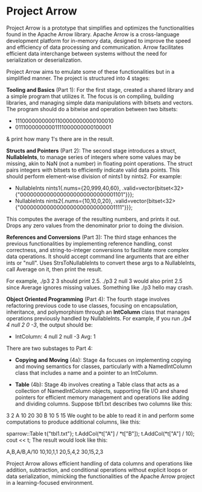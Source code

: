 # Project Arrow

Project Arrow is a prototype that simplifies and optimizes the functionalities found in the Apache Arrow library. Apache Arrow is a cross-language development platform for in-memory data, designed to improve the speed and efficiency of data processing and communication. Arrow facilitates efficient data interchange between systems without the need for serialization or deserialization.

Project Arrow aims to emulate some of these functionalities but in a simplified manner. The project is structured into 4 stages:

**Tooling and Basics** (Part 1): For the first stage, created a shared library and a simple program that utilizes it. The focus is on compiling, building libraries, and managing simple data manipulations with bitsets and vectors. The program should do a bitwise and operation between two bitsets:

- 11100000000001100000000000100010
- 01110000000001111000000000100001 

& print how many 1's there are in the result. 

**Structs and Pointers** (Part 2): The second stage introduces a struct, **NullableInts**, to manage series of integers where some values may be missing, akin to NaN (not a number) in floating point operations. The struct pairs integers with bitsets to efficiently indicate valid data points. This should perform element-wise division of nints1 by nints2. For example: 

- NullableInts nints1{.nums={20,999,40,60}, .valid=vector{bitset<32>{"00000000000000000000000000001101"}}};
- NullableInts nints2{.nums={10,10,0,20}, .valid=vector{bitset<32>{"00000000000000000000000000001111"}}}; 
  
This computes the average of the resulting numbers, and prints it out. Drops any zero values from the denominator prior to doing the division.

**References and Conversions** (Part 3): The third stage enhances the previous functionalities by implementing reference handling, const correctness, and string-to-integer conversions to facilitate more complex data operations. It should accept command line arguments that are either ints or "null". Uses StrsToNullableInts to convert these args to a NullableInts, call Average on it, then print the result. 

For example, ./p3 2 3 should print 2.5. ./p3 2 null 3 would also print 2.5 since Average ignores missing values. Something like ./p3 hello may crash.

**Object Oriented Programming** (Part 4): The fourth stage involves refactoring previous code to use classes, focusing on encapsulation, inheritance, and polymorphism through an **IntColumn** class that manages operations previously handled by NullableInts. For example, if you run *./p4 4 null 2 0 -3*, the output should be:

- IntColumn:
  4
  null
  2
  null
  -3
  Avg: 1

There are two substages to Part 4:

- **Copying and Moving** (4a): Stage 4a focuses on implementing copying and moving semantics for classes, particularly with a NamedIntColumn class that includes a name and a pointer to an IntColumn.

- **Table** (4b):  Stage 4b involves creating a Table class that acts as a collection of NamedIntColumn objects, supporting file I/O and shared pointers for efficient memory management and operations like adding and dividing columns. Suppose tbl1.txt describes two columns like this:

3
2
A
10
20
30
B
10
5
15
We ought to be able to read it in and perform some computations to produce additional columns, like this:

sparrow::Table t{"tbl1.txt"};
t.AddCol(*t["A"] / *t["B"]);
t.AddCol(*t["A"] / 10);
cout << t;
The result would look like this:

A,B,A/B,A/10
10,10,1,1
20,5,4,2
30,15,2,3

Project Arrow allows efficient handling of data columns and operations like addition, subtraction, and conditional operations without explicit loops or data serialization, mimicking the functionalities of the Apache Arrow project in a learning-focused environment.
